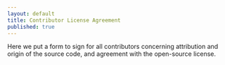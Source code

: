 ```yaml
---
layout: default
title: Contributor License Agreement
published: true
---
```


Here we put a form to sign for all contributors concerning attribution and origin of the source code, and agreement with the open-source license.
